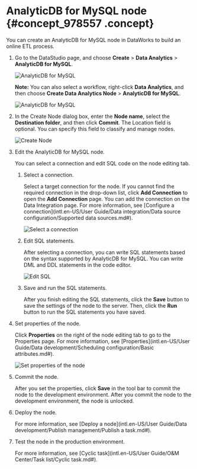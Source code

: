 # AnalyticDB for MySQL node {#concept_978557 .concept}

You can create an AnalyticDB for MySQL node in DataWorks to build an online ETL process.

1.  Go to the DataStudio page, and choose **Create** \> **Data Analytics** \> **AnalyticDB for MySQL**.

    ![AnalyticDB for MySQL](http://static-aliyun-doc.oss-cn-hangzhou.aliyuncs.com/assets/img/790663/156353381150741_en-US.png)

    **Note:** You can also select a workflow, right-click **Data Analytics**, and then choose **Create Data Analytics Node** \> **AnalyticDB for MySQL**.

    ![AnalyticDB for MySQL](http://static-aliyun-doc.oss-cn-hangzhou.aliyuncs.com/assets/img/133906/156353381148438_en-US.png)

2.  In the Create Node dialog box, enter the **Node name**, select the **Destination folder**, and then click **Commit**. The Location field is optional. You can specify this field to classify and manage nodes.

    ![Create Node](http://static-aliyun-doc.oss-cn-hangzhou.aliyuncs.com/assets/img/790663/156353381250833_en-US.png)

3.  Edit the AnalyticDB for MySQL node.

    You can select a connection and edit SQL code on the node editing tab.

    1.  Select a connection.

        Select a target connection for the node. If you cannot find the required connection in the drop-down list, click **Add Connection** to open the **Add Connection** page. You can add the connection on the Data Integration page. For more information, see [Configure a connection](intl.en-US/User Guide/Data integration/Data source configuration/Supported data sources.md#).

        ![Select a connection](http://static-aliyun-doc.oss-cn-hangzhou.aliyuncs.com/assets/img/790663/156353381250753_en-US.png)

    2.  Edit SQL statements.

        After selecting a connection, you can write SQL statements based on the syntax supported by AnalyticDB for MySQL. You can write DML and DDL statements in the code editor.

        ![Edit SQL](http://static-aliyun-doc.oss-cn-hangzhou.aliyuncs.com/assets/img/790663/156353381250754_en-US.png)

    3.  Save and run the SQL statements.

        After you finish editing the SQL statements, click the **Save** button to save the settings of the node to the server. Then, click the **Run** button to run the SQL statements you have saved.

4.  Set properties of the node.

    Click **Properties** on the right of the node editing tab to go to the Properties page. For more information, see [Properties](intl.en-US/User Guide/Data development/Scheduling configuration/Basic attributes.md#).

    ![Set properties of the node](http://static-aliyun-doc.oss-cn-hangzhou.aliyuncs.com/assets/img/790663/156353381250755_en-US.png)

5.  Commit the node.

    After you set the properties, click **Save** in the tool bar to commit the node to the development environment. After you commit the node to the development environment, the node is unlocked.

6.  Deploy the node.

    For more information, see [Deploy a node](intl.en-US/User Guide/Data development/Publish management/Publish a task.md#).

7.  Test the node in the production environment.

    For more information, see [Cyclic task](intl.en-US/User Guide/O&M Center/Task list/Cyclic task.md#).


